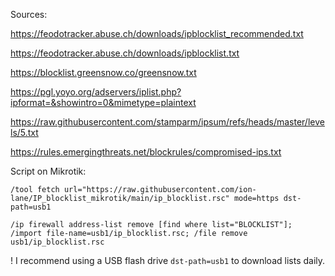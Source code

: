 Sources:

https://feodotracker.abuse.ch/downloads/ipblocklist_recommended.txt

https://feodotracker.abuse.ch/downloads/ipblocklist.txt

https://blocklist.greensnow.co/greensnow.txt

https://pgl.yoyo.org/adservers/iplist.php?ipformat=&showintro=0&mimetype=plaintext

https://raw.githubusercontent.com/stamparm/ipsum/refs/heads/master/levels/5.txt

https://rules.emergingthreats.net/blockrules/compromised-ips.txt



Script on Mikrotik:

``
/tool fetch url="https://raw.githubusercontent.com/ion-lane/IP_blocklist_mikrotik/main/ip_blocklist.rsc" mode=https dst-path=usb1
``

``
/ip firewall address-list remove [find where list="BLOCKLIST"]; /import file-name=usb1/ip_blocklist.rsc; /file remove usb1/ip_blocklist.rsc
``

! I recommend using a USB flash drive ``dst-path=usb1``  to download lists daily.
